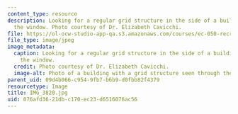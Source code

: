 ```yaml
---
content_type: resource
description: Looking for a regular grid structure in the side of a building seen out
  the window. Photo courtesy of Dr. Elizabeth Cavicchi.
file: https://ol-ocw-studio-app-qa.s3.amazonaws.com/courses/ec-050-recreate-experiments-from-history-inform-the-future-from-the-past-galileo-january-iap-2010/076afd3621dbc170ec23d6516076ac56_IMG_3820.jpg
file_type: image/jpeg
image_metadata:
  caption: Looking for a regular grid structure in the side of a building seen out
    the window.
  credit: Photo courtesy of Dr. Elizabeth Cavicchi.
  image-alt: Photo of a building with a grid structure seen through the window.
parent_uid: 09d4b066-c954-9fb7-b6b9-d0fbb82f4379
resourcetype: Image
title: IMG_3820.jpg
uid: 076afd36-21db-c170-ec23-d6516076ac56
---
```

